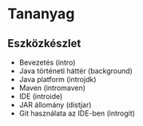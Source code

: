 # Tananyag

## Eszközkészlet

* Bevezetés (intro)
* Java történeti háttér (background)
* Java platform (introjdk)
* Maven (intromaven)
* IDE (introide)
* JAR állomány (distjar)
* Git használata az IDE-ben (introgit)

